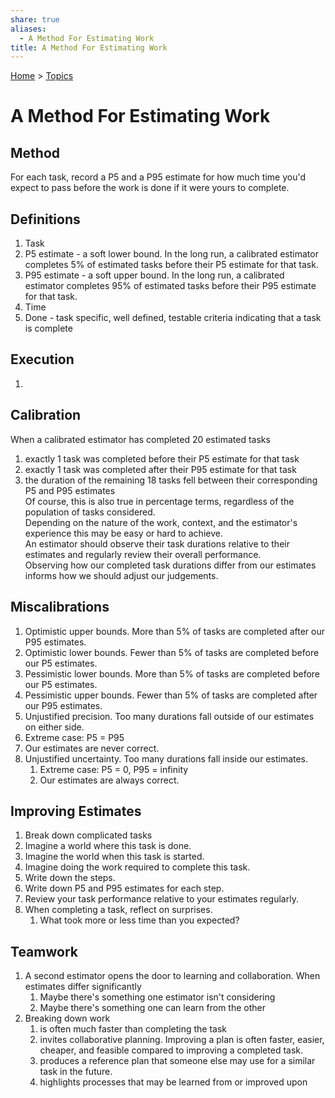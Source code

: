 ```yaml
---
share: true
aliases:
  - A Method For Estimating Work
title: A Method For Estimating Work
---
```

[Home](../index.md) > [Topics](./index.md)  
# A Method For Estimating Work  
## Method  
For each task, record a P5 and a P95 estimate for how much time you'd expect to pass before the work is done if it were yours to complete.  
  
## Definitions  
1. Task  
2. P5 estimate - a soft lower bound. In the long run, a calibrated estimator completes 5% of estimated tasks before their P5 estimate for that task.  
3. P95 estimate - a soft upper bound. In the long run, a calibrated estimator completes 95% of estimated tasks before their P95 estimate for that task.  
4. Time  
5. Done - task specific, well defined, testable criteria indicating that a task is complete  
  
## Execution  
1.   
  
## Calibration  
When a calibrated estimator has completed 20 estimated tasks  
1. exactly 1 task was completed before their P5 estimate for that task  
2. exactly 1 task was completed after their P95 estimate for that task  
3. the duration of the remaining 18 tasks fell between their corresponding P5 and P95 estimates  
Of course, this is also true in percentage terms, regardless of the population of tasks considered.  
Depending on the nature of the work, context, and the estimator's experience this may be easy or hard to achieve.  
An estimator should observe their task durations relative to their estimates and regularly review their overall performance.  
Observing how our completed task durations differ from our estimates informs how we should adjust our judgements.  
  
## Miscalibrations  
1. Optimistic upper bounds. More than 5% of tasks are completed after our P95 estimates.  
2. Optimistic lower bounds. Fewer than 5% of tasks are completed before our P5 estimates.  
3. Pessimistic lower bounds. More than 5% of tasks are completed before our P5 estimates.  
4. Pessimistic upper bounds. Fewer than 5% of tasks are completed after our P95 estimates.  
5. Unjustified precision. Too many durations fall outside of our estimates on either side.  
  1. Extreme case: P5 = P95  
  2. Our estimates are never correct.  
6. Unjustified uncertainty. Too many durations fall inside our estimates.  
    1. Extreme case: P5 = 0, P95 = infinity  
    2. Our estimates are always correct.  
  
## Improving Estimates  
1. Break down complicated tasks  
  2. Imagine a world where this task is done.  
  3. Imagine the world when this task is started.  
  4. Imagine doing the work required to complete this task.  
  5. Write down the steps.  
  6. Write down P5 and P95 estimates for each step.  
2. Review your task performance relative to your estimates regularly.  
3. When completing a task, reflect on surprises.  
    1. What took more or less time than you expected?  
  
## Teamwork  
1. A second estimator opens the door to learning and collaboration. When estimates differ significantly  
    1. Maybe there's something one estimator isn't considering  
    2. Maybe there's something one can learn from the other  
2. Breaking down work  
    1. is often much faster than completing the task  
    2. invites collaborative planning. Improving a plan is often faster, easier, cheaper, and feasible compared to improving a completed task.  
    3. produces a reference plan that someone else may use for a similar task in the future.  
    4. highlights processes that may be learned from or improved upon  
